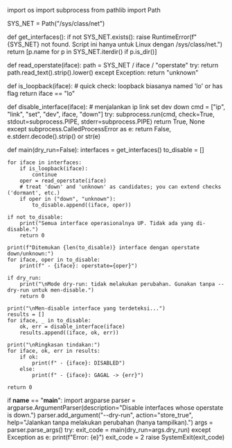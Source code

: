 import os
import subprocess
from pathlib import Path

SYS_NET = Path("/sys/class/net")

def get_interfaces():
    if not SYS_NET.exists():
        raise RuntimeError(f"{SYS_NET} not found. Script ini hanya untuk Linux dengan /sys/class/net.")
    return [p.name for p in SYS_NET.iterdir() if p.is_dir()]

def read_operstate(iface):
    path = SYS_NET / iface / "operstate"
    try:
        return path.read_text().strip().lower()
    except Exception:
        return "unknown"

def is_loopback(iface):
    # quick check: loopback biasanya named 'lo' or has flag
    return iface == "lo"

def disable_interface(iface):
    # menjalankan ip link set dev <iface> down
    cmd = ["ip", "link", "set", "dev", iface, "down"]
    try:
        subprocess.run(cmd, check=True, stdout=subprocess.PIPE, stderr=subprocess.PIPE)
        return True, None
    except subprocess.CalledProcessError as e:
        return False, e.stderr.decode().strip() or str(e)

def main(dry_run=False):
    interfaces = get_interfaces()
    to_disable = []

    for iface in interfaces:
        if is_loopback(iface):
            continue
        oper = read_operstate(iface)
        # treat 'down' and 'unknown' as candidates; you can extend checks ('dormant', etc.)
        if oper in ("down", "unknown"):
            to_disable.append((iface, oper))

    if not to_disable:
        print("Semua interface operasionalnya UP. Tidak ada yang di-disable.")
        return 0

    print(f"Ditemukan {len(to_disable)} interface dengan operstate down/unknown:")
    for iface, oper in to_disable:
        print(f" - {iface}: operstate={oper}")

    if dry_run:
        print("\nMode dry-run: tidak melakukan perubahan. Gunakan tanpa --dry-run untuk men-disable.")
        return 0

    print("\nMen-disable interface yang terdeteksi...")
    results = []
    for iface, _ in to_disable:
        ok, err = disable_interface(iface)
        results.append((iface, ok, err))

    print("\nRingkasan tindakan:")
    for iface, ok, err in results:
        if ok:
            print(f" - {iface}: DISABLED")
        else:
            print(f" - {iface}: GAGAL -> {err}")

    return 0

if __name__ == "__main__":
    import argparse
    parser = argparse.ArgumentParser(description="Disable interfaces whose operstate is down.")
    parser.add_argument("--dry-run", action="store_true", help="Jalankan tanpa melakukan perubahan (hanya tampilkan).")
    args = parser.parse_args()
    try:
        exit_code = main(dry_run=args.dry_run)
    except Exception as e:
        print(f"Error: {e}")
        exit_code = 2
    raise SystemExit(exit_code)
